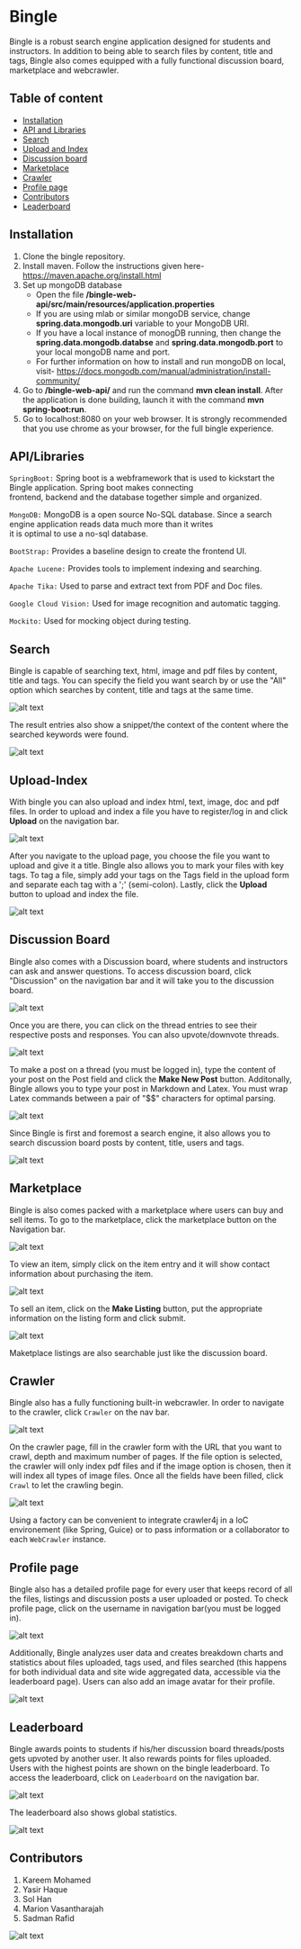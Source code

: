 # Bingle

Bingle is a robust search engine application designed for students and instructors. In addition to being able to search files by content, title and tags, Bingle also comes equipped
with a fully functional discussion board, marketplace and webcrawler.

## Table of content

- [Installation](#markdown-header-installation)
- [API and Libraries](#markdown-header-apilibraries)   
- [Search](#markdown-header-search)
- [Upload and Index](#markdown-header-upload-index) 
- [Discussion board](#markdown-header-discussion-board) 
- [Marketplace](#markdown-header-marketplace) 
- [Crawler](#markdown-header-crawler) 
- [Profile page](#markdown-header-profile-page)
- [Contributors](#markdown-header-contributors)
- [Leaderboard](#markdown-header-leaderboard)

## Installation
1. Clone the bingle repository.
2. Install maven. Follow the instructions given here- https://maven.apache.org/install.html
3. Set up mongoDB database
    * Open the file **/bingle-web-api/src/main/resources/application.properties**
    * If you are using mlab or similar mongoDB service, change **spring.data.mongodb.uri** variable to your MongoDB URI.
    * If you have a local instance of monogDB running, then change the **spring.data.mongodb.databse** and **spring.data.mongodb.port** to your local mongoDB name and port.
    * For further information on how to install and run mongoDB on local, visit- https://docs.mongodb.com/manual/administration/install-community/
4. Go to **/bingle-web-api/** and run the command **mvn clean install**. After the application is
done building, launch it with the command **mvn spring-boot:run**.
5. Go to localhost:8080 on your web browser. It is strongly recommended that you use chrome as your
browser, for the full bingle experience.

## API/Libraries
`SpringBoot:` Spring boot is a webframework that is used to kickstart the Bingle application. Spring boot makes connecting<br/>
frontend, backend and the database together simple and organized.

`MongoDB:` MongoDB is a open source No-SQL database. Since a search engine application reads data much more than it writes<br/>
it is optimal to use a no-sql database.

`BootStrap:` Provides a baseline design to create the frontend UI.

`Apache Lucene:` Provides tools to implement indexing and searching.

`Apache Tika:` Used to parse and extract text from PDF and Doc files.

`Google Cloud Vision:` Used for image recognition and automatic tagging.

`Mockito:` Used for mocking object during testing.



## Search
Bingle is capable of searching text, html, image and pdf files by content, title and tags.
You can specify the field you want search by
or use the "All" option which searches by content, title and tags at the same time. 

![alt text](https://bitbucket.org/mcs2/csc01teamprojectrepo6/raw/3171226bfdbb14108478f576c3f6be68a723f642/Images/search-page1.PNG "Search option")

The result entries also show a snippet/the context of the content where the searched keywords were found.

![alt text](https://bitbucket.org/mcs2/csc01teamprojectrepo6/raw/3171226bfdbb14108478f576c3f6be68a723f642/Images/search-img2.PNG "Search option 2")

## Upload-Index
With bingle you can also upload and index html, text, image, doc and pdf files. In order to upload and index a file
you have to register/log in and click **Upload** on the navigation bar.

![alt text](https://bitbucket.org/mcs2/csc01teamprojectrepo6/raw/3171226bfdbb14108478f576c3f6be68a723f642/Images/nav-img1.PNG "nav bar")

After you navigate to the upload page, you choose the file you want to upload and give it a title.
Bingle also allows you to mark your files with key tags. To tag a file, simply add your tags on the Tags field
in the upload form and separate each tag with a ';' (semi-colon). Lastly, click the **Upload** button to upload and index the file.

![alt text](https://bitbucket.org/mcs2/csc01teamprojectrepo6/raw/3171226bfdbb14108478f576c3f6be68a723f642/Images/upload-img1.PNG "upload 1r")

## Discussion Board
Bingle also comes with a Discussion board, where students and instructors can ask and answer questions.
To access discussion board, click "Discussion" on the navigation bar and it will take you to the discussion board.

![alt text](https://bitbucket.org/mcs2/csc01teamprojectrepo6/raw/3171226bfdbb14108478f576c3f6be68a723f642/Images/nav-img2.PNG "nav 2")

Once you are there, you can click on the thread entries to see their respective posts and responses. You can also upvote/downvote threads.

![alt text](https://bitbucket.org/mcs2/csc01teamprojectrepo6/raw/3171226bfdbb14108478f576c3f6be68a723f642/Images/discussion-img1.PNG "disc 1")

To make a post on a thread (you must be logged in), type the content of your post on the Post field and click the
**Make New Post** button. Additonally, Bingle allows you to type your post in Markdown and Latex. You must wrap Latex commands
between a pair of "$$" characters for optimal parsing.

![alt text](https://bitbucket.org/mcs2/csc01teamprojectrepo6/raw/3171226bfdbb14108478f576c3f6be68a723f642/Images/discussion-img2.PNG "disc 2")

Since Bingle is first and foremost a search engine, it also allows you to search discussion board posts by content, title, users and tags.

![alt text](https://bitbucket.org/mcs2/csc01teamprojectrepo6/raw/3171226bfdbb14108478f576c3f6be68a723f642/Images/discussion-img3.PNG "disc 3")

## Marketplace
Bingle is also comes packed with a marketplace where users can buy and sell items. To go to the marketplace, click the marketplace button
on the Navigation bar.

![alt text](https://bitbucket.org/mcs2/csc01teamprojectrepo6/raw/3171226bfdbb14108478f576c3f6be68a723f642/Images/nav-img3.PNG "nav 4")

To view an item, simply click on the item entry and it will show contact information about purchasing the item.

![alt text](https://bitbucket.org/mcs2/csc01teamprojectrepo6/raw/3171226bfdbb14108478f576c3f6be68a723f642/Images/marketplace-img2.PNG "market 1")

To sell an item, click on the **Make Listing** button, put the appropriate information on the listing form and click submit.

![alt text](https://bitbucket.org/mcs2/csc01teamprojectrepo6/raw/3171226bfdbb14108478f576c3f6be68a723f642/Images/marketplace-img3.PNG "market 2")

Maketplace listings are also searchable just like the discussion board.

## Crawler
Bingle also has a fully functioning built-in webcrawler. In order to navigate to the crawler, click `Crawler` on the nav bar.

![alt text](https://bitbucket.org/mcs2/csc01teamprojectrepo6/raw/3171226bfdbb14108478f576c3f6be68a723f642/Images/nav-img4.PNG "nav 4")

On the crawler page, fill in the crawler form with the URL that you want to crawl, depth and maximum number of pages. If the file option is
selected, the crawler will only index pdf files and if the image option is chosen, then it will index all types of image files.
Once all the fields have been filled, click `Crawl` to let the crawling begin.

![alt text](https://bitbucket.org/mcs2/csc01teamprojectrepo6/raw/3171226bfdbb14108478f576c3f6be68a723f642/Images/crawl-img1.PNG "crawl 1")

Using a factory can be convenient to integrate crawler4j in a IoC environement (like Spring, Guice) 
or to pass information or a collaborator to each `WebCrawler` instance.


## Profile page
Bingle also has a detailed profile page for every user that keeps record of all the files, listings and discussion posts a user uploaded
or posted. To check profile page, click on the username in navigation bar(you must be logged in).

![alt text](https://bitbucket.org/mcs2/csc01teamprojectrepo6/raw/3171226bfdbb14108478f576c3f6be68a723f642/Images/nav-img5.PNG "nav 5")

Additionally, Bingle analyzes user data and creates breakdown charts and statistics about files uploaded, tags used, and files searched (this happens
for both individual data and site wide aggregated data, accessible via the leaderboard page).
Users can also add an image avatar for their profile.

![alt text](https://bitbucket.org/mcs2/csc01teamprojectrepo6/raw/3171226bfdbb14108478f576c3f6be68a723f642/Images/profile-img1.PNG "profile 1")

## Leaderboard
Bingle awards points to students if his/her discussion board threads/posts gets upvoted by another user. It also rewards points for files uploaded.
Users with the highest points are shown on the bingle leaderboard. To access the leaderboard, click on `Leaderboard` on the navigation bar.

![alt text](https://bitbucket.org/mcs2/csc01teamprojectrepo6/raw/bdbbd7b73f005dcf3c725d0416c41f36ba763528/Images/leaderboard-img1.PNG "Leaderboard1")

The leaderboard also shows global statistics.

![alt text](https://bitbucket.org/mcs2/csc01teamprojectrepo6/raw/bdbbd7b73f005dcf3c725d0416c41f36ba763528/Images/leaderboard-img2.PNG "Leaderboard2")

## Contributors
1. Kareem Mohamed
2. Yasir Haque
3. Sol Han
4. Marion Vasantharajah
5. Sadman Rafid

![alt text](https://bitbucket.org/mcs2/csc01teamprojectrepo6/raw/3171226bfdbb14108478f576c3f6be68a723f642/Images/bingle.PNG "team")
